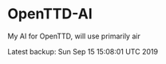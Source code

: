 # OpenTTD-AI
My AI for OpenTTD, will use primarily air

Latest backup: Sun Sep 15 15:08:01 UTC 2019
